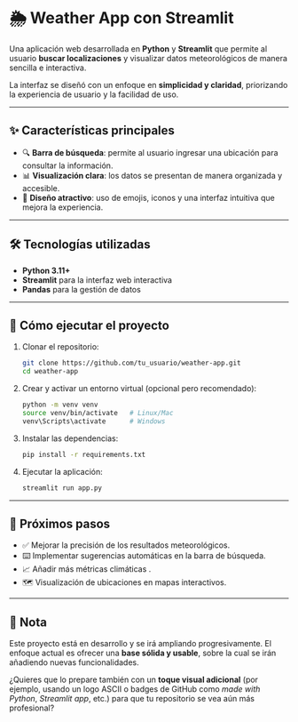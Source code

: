
# 🌦️ Weather App con Streamlit

Una aplicación web desarrollada en **Python** y **Streamlit** que permite al usuario **buscar localizaciones** y visualizar datos meteorológicos de manera sencilla e interactiva.

La interfaz se diseñó con un enfoque en **simplicidad y claridad**, priorizando la experiencia de usuario y la facilidad de uso.

---

## ✨ Características principales

* 🔍 **Barra de búsqueda**: permite al usuario ingresar una ubicación para consultar la información.
* 📊 **Visualización clara**: los datos se presentan de manera organizada y accesible.
* 🎨 **Diseño atractivo**: uso de emojis, iconos y una interfaz intuitiva que mejora la experiencia.

---

## 🛠️ Tecnologías utilizadas

* **Python 3.11+**
* **Streamlit** para la interfaz web interactiva
* **Pandas** para la gestión de datos

---

## 🚀 Cómo ejecutar el proyecto

1. Clonar el repositorio:

   ```bash
   git clone https://github.com/tu_usuario/weather-app.git
   cd weather-app
   ```

2. Crear y activar un entorno virtual (opcional pero recomendado):

   ```bash
   python -m venv venv
   source venv/bin/activate   # Linux/Mac
   venv\Scripts\activate      # Windows
   ```

3. Instalar las dependencias:

   ```bash
   pip install -r requirements.txt
   ```

4. Ejecutar la aplicación:

   ```bash
   streamlit run app.py
   ```

---

## 🎯 Próximos pasos

* ✅ Mejorar la precisión de los resultados meteorológicos.
* ⌨️ Implementar sugerencias automáticas en la barra de búsqueda.
* 📈 Añadir más métricas climáticas .
* 🗺️ Visualización de ubicaciones en mapas interactivos.

---

## 📌 Nota

Este proyecto está en desarrollo y se irá ampliando progresivamente. El enfoque actual es ofrecer una **base sólida y usable**, sobre la cual se irán añadiendo nuevas funcionalidades.



¿Quieres que lo prepare también con un **toque visual adicional** (por ejemplo, usando un logo ASCII o badges de GitHub como *made with Python*, *Streamlit app*, etc.) para que tu repositorio se vea aún más profesional?

